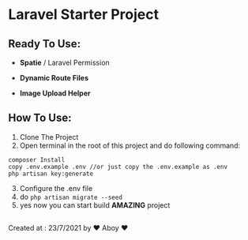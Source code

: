 # Laravel Starter Project

## Ready To Use:
- **Spatie** / Laravel Permission



- **Dynamic Route Files**
- **Image Upload Helper** 

## How To Use:
1. Clone The Project
2. Open terminal in the root of this project and do following command:
~~~
composer Install
copy .env.example .env //or just copy the .env.example as .env
php artisan key:generate
~~~
3. Configure the .env file
4. do `php artisan migrate --seed`
5. yes now you can start build **AMAZING** project
##
Created at : 23/7/2021 by ❤ Aboy ❤

